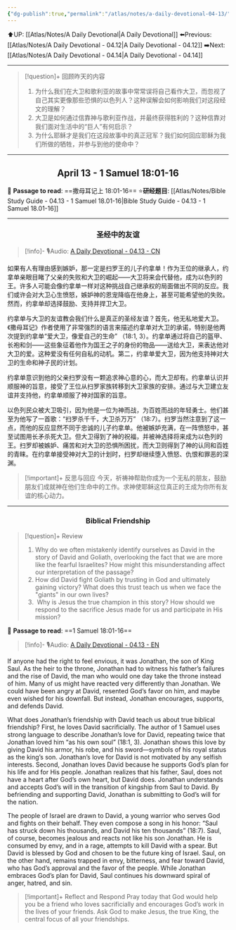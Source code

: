 ```yaml
---
{"dg-publish":true,"permalink":"/atlas/notes/a-daily-devotional-04-13/","noteIcon":""}
---
```


 ⬆️UP: [[Atlas/Notes/A Daily Devotional\|A Daily Devotional]]
⬅️Previous: [[Atlas/Notes/A Daily Devotional - 04.12\|A Daily Devotional - 04.12]]
➡️Next: [[Atlas/Notes/A Daily Devotional - 04.14\|A Daily Devotional - 04.14]]

---

> [!question]+ 回顾昨天的内容
> 1. ⁠为什么我们在大卫和歌利亚的故事中常常误将自己看作大卫，而忽视了自己其实更像那些恐惧的以色列人？这种误解会如何影响我们对这段经文的理解？
> 2. ⁠大卫是如何通过信靠神与歌利亚作战，并最终获得胜利的？这种信靠对我们面对生活中的“巨人”有何启示？
> 3.  ⁠为什么耶稣才是我们在这段故事中的真正冠军？我们如何回应耶稣为我们所做的牺牲，并参与到他的使命中？


---
## <center>April 13 -  1 Samuel 18:01-16</center>

📖 **Passage to read**: ==撒母耳记上 18:01-16==
⭐**研经题目**: [[Atlas/Notes/Bible Study Guide - 04.13 - 1 Samuel 18.01-16\|Bible Study Guide - 04.13 - 1 Samuel 18.01-16]]

---
### <center>圣经中的友谊</center>

> [!info]- 🎙️Audio: [A Daily Devotional - 04.13 - CN]()

如果有人有理由感到嫉妒，那一定是扫罗王的儿子约拿单！作为王位的继承人，约拿单亲眼目睹了父亲的失败和大卫的崛起——大卫将来会代替他，成为以色列的王。许多人可能会像约拿单一样对这种挑战自己继承权的局面做出不同的反应。我们或许会对大卫心生愤怒，嫉妒神的恩宠降临在他身上，甚至可能希望他的失败。然而，约拿单却选择鼓励、支持并捍卫大卫。

约拿单与大卫的友谊教会我们什么是真正的圣经友谊？首先，他无私地爱大卫。《撒母耳记》作者使用了非常强烈的语言来描述约拿单对大卫的承诺，特别是他两次提到约拿单“爱大卫，像爱自己的生命” （18:1, 3）。约拿单通过将自己的盔甲、长袍和剑——这些象征着他作为国王之子的身份的物品——送给大卫，来表达他对大卫的爱。这种爱没有任何自私的动机。第二，约拿单爱大卫，因为他支持神对大卫的生命和神子民的计划。

约拿单意识到他的父亲扫罗没有一颗追求神心意的心，而大卫却有。约拿单认识并顺服神的旨意，接受了王位从扫罗家族转移到大卫家族的安排。通过与大卫建立友谊并支持他，约拿单顺服了神对国家的旨意。

以色列民众被大卫吸引，因为他是一位为神而战，为百姓而战的年轻勇士。他们甚至为他写了一首歌：“扫罗杀千千，大卫杀万万” （18:7）。扫罗当然注意到了这一点，而他的反应显然不同于忠诚的儿子约拿单。他被嫉妒充满，在一阵愤怒中，甚至试图用长矛杀死大卫。但大卫得到了神的祝福，并被神选择将来成为以色列的王。扫罗却被嫉妒、痛苦和对大卫的恐惧所困扰，而大卫则得到了神的认同和百姓的青睐。在约拿单接受神对大卫的计划时，扫罗却继续堕入愤怒、仇恨和罪恶的深渊。

> [!important]+ 反思与回应
今天，祈祷神帮助你成为一个无私的朋友，鼓励朋友们成就神在他们生命中的工作。求神使耶稣这位真正的王成为你所有友谊的核心动力。

---
### <center>Biblical Friendship</center>

> [!question]+ Review
> 1. Why do we often mistakenly identify ourselves as David in the story of David and Goliath, overlooking the fact that we are more like the fearful Israelites? How might this misunderstanding affect our interpretation of the passage?
> 2. How did David fight Goliath by trusting in God and ultimately gaining victory? What does this trust teach us when we face the "giants" in our own lives?
> 3. ⁠ ⁠Why is Jesus the true champion in this story? How should we respond to the sacrifice Jesus made for us and participate in His mission?

📖 **Passage to read**: ==1 Samuel 18:01-16==

> [!info]- 🎙️Audio: [A Daily Devotional - 04.13 - EN]()  

If anyone had the right to feel envious, it was Jonathan, the son of King Saul. As the heir to the throne, Jonathan had to witness his father’s failures and the rise of David, the man who would one day take the throne instead of him. Many of us might have reacted very differently than Jonathan. We could have been angry at David, resented God’s favor on him, and maybe even wished for his downfall. But instead, Jonathan encourages, supports, and defends David.

What does Jonathan’s friendship with David teach us about true biblical friendship? First, he loves David sacrificially. The author of 1 Samuel uses strong language to describe Jonathan’s love for David, repeating twice that Jonathan loved him “as his own soul” (18:1, 3). Jonathan shows this love by giving David his armor, his robe, and his sword—symbols of his royal status as the king’s son. Jonathan’s love for David is not motivated by any selfish interests. Second, Jonathan loves David because he supports God’s plan for his life and for His people.
Jonathan realizes that his father, Saul, does not have a heart after God’s own heart, but David does. Jonathan understands and accepts God’s will in the transition of kingship from Saul to David. By befriending and supporting David, Jonathan is submitting to God’s will for the nation.

The people of Israel are drawn to David, a young warrior who serves God and fights on their behalf. They even compose a song in his honor: “Saul has struck down his thousands, and David his ten thousands” (18:7). Saul, of course, becomes jealous and reacts not like his son Jonathan. He is consumed by envy, and in a rage, attempts to kill David with a spear. But David is blessed by God and chosen to be the future king of Israel. Saul, on the other hand, remains trapped in envy, bitterness, and fear toward David, who has God’s approval and the favor of the people. While Jonathan embraces God’s plan for David, Saul continues his downward spiral of anger, hatred, and sin.

> [!important]+ Reflect and Respond
Pray today that God would help you be a friend who loves sacrificially and encourages God’s work in the lives of your friends. Ask God to make Jesus, the true King, the central focus of all your friendships.


































